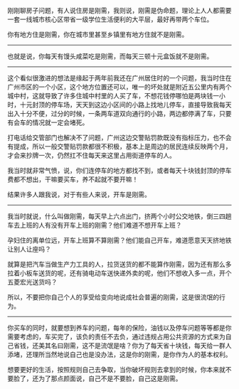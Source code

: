 <p>刚刚聊房子问题，有人说住房是刚需，我则说，刚需是伪命题，理论上人人都需要一套一线城市核心区带省一级学位生活便利的大平层，最好再带两个车位。</p><p>你有地方住是刚需，你在城市里甚至乡镇里有地方住就不是刚需。</p><hr/><p>也就是说，你每天有馒头咸菜吃是刚需，而每天三顿十元盒饭就不是刚需。</p><hr/><p>这个看似很激进的想法是缘起于两年前我还在广州居住时的一个问题，我当时住在广州市区的一个小区，这个地方位置还可以，唯一的坏处就是附近五公里内有两个城中村，这就导致了许多住城中村里的人买了车，不想花钱停哪怕是两块钱一小时，十元封顶的停车场，天天到这边小区间的小路上找地儿停车，直接导致我每天出入十分不便，过分的时候，一条两车道双向通行的小路，两边都停满了车，只要有会车的情况就一定会堵死。</p><p>打电话给交管部门也解决不了问题，广州这边交警贴罚款既没有指标压力，也不会有提成，所以一般交警贴罚款都很不积极，基本上是周边的居民连续反映两个月，才会来抄牌一次，仍然扛不住每天来这里占用街道停车的人。</p><p>我当时就非常气愤，说，你们连停车的地方都找不到，或者每天十块钱封顶的停车费都不想出，干嘛要买车，养不起就不要开嘛！</p><p>结果许多人跟我说，对于有些人来说，开车是刚需。</p><hr/><p>我当时就说，什么叫做刚需，每天早上六点出门，挤两个小时公交地铁，倒三四趟车去上班的人有没有开车上班的刚需？他们难道不想开车上班？</p><p>孕妇住的离单位远，开车上班算不算刚需？他们能自己开车，难道愿意天天挤地铁让别人让座吗？</p><p>就算是把汽车当做生产力工具的人，拉货送货的都不能算作刚需，因为还有那么多拉着小板车送货的呢，还有骑电动车送快递外卖的呢，他们不想收入多一点，开个五菱宏光送货吗？</p><p>所以，不要把你自己个人的享受给变向地说成社会普遍的刚需，这是很流氓的行为。</p><hr/><p>你买车的同时，就要想到养车的问题，每年的保险，油钱以及停车问题等等都是你需要考虑的，车买完了，该负的责任不去负，通过违规占用公共资源的方式来为自己省钱，还美其名曰刚需，这不是流氓是啥？你为了每天省十块钱，每天给一群人添堵，还理所当然地说自己也是没办法，这是你的刚需，是你作为人的基本权利。</p><p>想要更好的生活，按照规则自己去争取，当你破坏规则去拿到的时候，你本来就不要脸了，还为了那点颜面说，自己不是不要脸，自己这是刚需。</p>